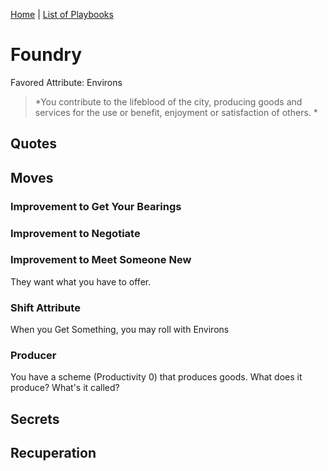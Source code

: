 [Home](../index.md) | [List of Playbooks](../Index.md#Playbooks)

# Foundry
Favored Attribute: Environs

> *You contribute to the lifeblood of the city, producing goods and services for the use or benefit, enjoyment or satisfaction of others. *


## Quotes

## Moves
### Improvement to Get Your Bearings

### Improvement to Negotiate

### Improvement to Meet Someone New
They want what you have to offer.

### Shift Attribute
When you Get Something, you may roll with Environs

### Producer
You have a scheme (Productivity 0) that produces goods. What does it produce? What's it called?

## Secrets
## Recuperation